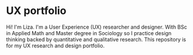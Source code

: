 # UX portfolio
Hi! I'm Liza.
I'm a User Experience (UX) researcher and designer. 
With BSc in Applied Math and Master degree in Sociology so I practice design thinking backed by quantitative and qualitative research. 
This repository is for my UX research and design portfolio.
